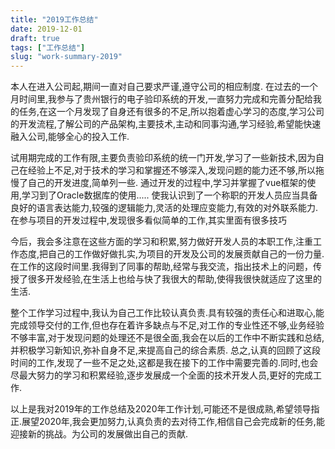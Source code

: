 ```yaml
---
title: "2019工作总结"
date: 2019-12-01
draft: true
tags: ["工作总结"]
slug: "work-summary-2019"
---
```


本人在进入公司起,期间一直对自己要求严谨,遵守公司的相应制度. 在过去的一个月时间里,我参与了贵州银行的电子验印系统的开发,一直努力完成和完善分配给我的任务,在这一个月发现了自身还有很多的不足,所以抱着虚心学习的态度,学习公司的开发流程,了解公司的产品架构,主要技术,主动和同事沟通,学习经验,希望能快速融入公司,能够全心的投入工作.


试用期完成的工作有限,主要负责验印系统的统一门开发,学习了一些新技术,因为自己在经验上不足,对于技术的学习和掌握还不够深入,发现问题的能力还不够,所以拖慢了自己的开发进度,简单列一些. 通过开发的过程中,学习并掌握了vue框架的使用,学习到了Oracle数据库的使用..... 使我认识到了一个称职的开发人员应当具备良好的语言表达能力,较强的逻辑能力,灵活的处理应变能力,有效的对外联系能力. 在参与项目的开发过程中,发现很多看似简单的工作,其实里面有很多技巧


今后，我会多注意在这些方面的学习和积累,努力做好开发人员的本职工作,注重工作态度,把自己的工作做好做扎实,为项目的开发及公司的发展贡献自己的一份力量.在工作的这段时间里.我得到了同事的帮助,经常与我交流，指出技术上的问题，传授了很多开发经验,在生活上也给与快了我很大的帮助,使得我很快就适应了这里的生活.


整个工作学习过程中,我认为自己工作比较认真负责.具有较强的责任心和进取心,能完成领导交付的工作,但也存在着许多缺点与不足,对工作的专业性还不够,业务经验不够丰富,对于发现问题的处理还不是很全面,我会在以后的工作中不断实践和总结,并积极学习新知识,弥补自身不足,来提高自己的综合素质. 总之,认真的回顾了这段时间的工作,发现了一些不足之处,这都是我在接下的工作中需要完善的.同时,也会尽最大努力的学习和积累经验,逐步发展成一个全面的技术开发人员,更好的完成工作.


以上是我对2019年的工作总结及2020年工作计划,可能还不是很成熟,希望领导指正.展望2020年,我会更加努力,认真负责的去对待工作,相信自己会完成新的任务,能迎接新的挑战。为公司的发展做出自己的贡献.

